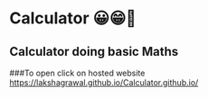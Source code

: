 # Calculator 😀😁🥰
  
## Calculator doing basic Maths
###To open click on hosted website
 https://lakshagrawal.github.io/Calculator.github.io/
